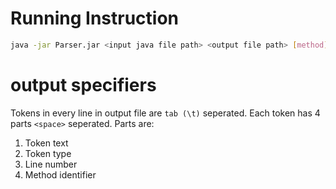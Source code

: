 # Running Instruction

``` bash
java -jar Parser.jar <input java file path> <output file path> [method]
```

# output specifiers
Tokens in every line in output file are ```tab (\t)``` seperated.  Each token has 4 parts ```<space>``` seperated. Parts are:
1. Token text
2. Token type
3. Line number
4. Method identifier

